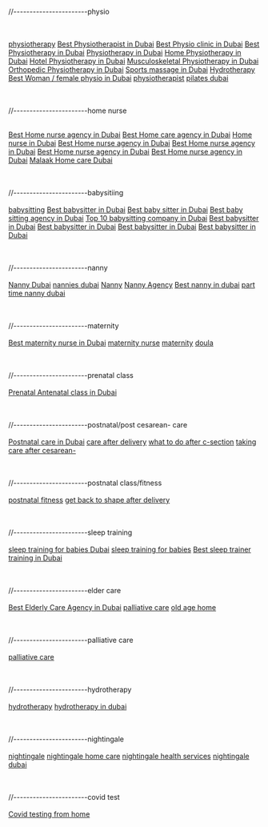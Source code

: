<p>
//-----------------------physio

<br><br>
<a href="https://www.nightingaledubai.com/physiotherapy/">physiotherapy</a>
<a href="https://www.nightingaledubai.com/physiotherapy/">Best Physiotherapist in Dubai</a>
<a href="https://www.nightingaledubai.com/physiotherapy/">Best Physio clinic in Dubai</a>
<a href="https://www.nightingaledubai.com/physiotherapy/">Best Physiotherapy in Dubai</a>
<a href="https://www.nightingaledubai.com/physiotherapy/">Physiotherapy in Dubai</a>
<a href="https://www.nightingaledubai.com/physiotherapy/">Home Physiotherapy in Dubai</a>
<a href="https://www.nightingaledubai.com/physiotherapy/">Hotel Physiotherapy in Dubai</a>
<a href="https://www.nightingaledubai.com/physiotherapy/">Musculoskeletal Physiotherapy in Dubai</a>
<a href="https://www.nightingaledubai.com/physiotherapy/">Orthopedic Physiotherapy in Dubai</a>
<a href="https://www.nightingaledubai.com/physiotherapy/">Sports massage in Dubai</a>
<a href="https://www.nightingaledubai.com/physiotherapy/">Hydrotherapy</a>
<a href="https://www.nightingaledubai.com/physiotherapy/">Best Woman / female physio in Dubai</a>
<a href="https://www.nightingaledubai.com/physiotherapy/">physiotherapist</a>
<a href="https://www.nightingaledubai.com/physiotherapy/">pilates dubai</a>


<br><br>
//-----------------------home nurse
<br><br>

<a href="https://www.nightingaledubai.com/">Best Home nurse agency in Dubai</a>
<a href="https://www.nightingaledubai.com/">Best Home care agency in Dubai</a>
<a href="https://www.nightingaledubai.com/">Home nurse in Dubai</a>
<a href="https://www.nightingaledubai.com/">Best Home nurse agency in Dubai</a>
<a href="https://www.nightingaledubai.com/">Best Home nurse agency in Dubai</a>
<a href="https://www.nightingaledubai.com/">Best Home nurse agency in Dubai</a>
<a href="https://www.nightingaledubai.com/">Best Home nurse agency in Dubai</a>
<a href="https://www.nightingaledubai.com/">Malaak Home care Dubai</a>

<br><br>
//-----------------------babysitiing
<br><br>
<a href="https://www.nightingaledubai.com/baby-care-and-babysitting/">babysitting</a>
<a href="https://www.nightingaledubai.com/baby-care-and-babysitting/">Best babysitter in Dubai</a>
<a href="https://www.nightingaledubai.com/baby-care-and-babysitting/">Best baby sitter in Dubai</a>
<a href="https://www.nightingaledubai.com/baby-care-and-babysitting/">Best baby sitting agency in Dubai</a>
<a href="https://www.nightingaledubai.com/baby-care-and-babysitting/">Top 10 babysitting company in Dubai</a>
<a href="https://www.nightingaledubai.com/baby-care-and-babysitting/">Best babysitter in Dubai</a>
<a href="https://www.nightingaledubai.com/baby-care-and-babysitting/">Best babysitter in Dubai</a>
<a href="https://www.nightingaledubai.com/baby-care-and-babysitting/">Best babysitter in Dubai</a>
<a href="https://www.nightingaledubai.com/baby-care-and-babysitting/">Best babysitter in Dubai</a>

<br><br>
//-----------------------nanny
<br><br>
<a href="https://www.nightingaledubai.com/child-care-services/">Nanny Dubai</a>
<a href="https://www.nightingaledubai.com/child-care-services/">nannies dubai</a>
<a href="https://www.nightingaledubai.com/child-care-services/">Nanny</a>
<a href="https://www.nightingaledubai.com/child-care-services/">Nanny Agency</a>
<a href="https://www.nightingaledubai.com/child-care-services/">Best nanny in dubai</a>
<a href="https://www.nightingaledubai.com/child-care-services/">part time nanny dubai</a>

<br><br>
//-----------------------maternity
<br><br>
<a href="https://www.nightingaledubai.com/maternity-care-and-nightnursing/">Best maternity nurse in Dubai</a>
<a href="https://www.nightingaledubai.com/maternity-care-and-nightnursing/">maternity nurse</a>
<a href="https://www.nightingaledubai.com/maternity-care-and-nightnursing/">maternity</a>
<a href="https://www.nightingaledubai.com/maternity-care-and-nightnursing/">doula</a>


<br><br>
//-----------------------prenatal class
<br><br>
<a href="https://www.nightingaledubai.com/prenatal-antenatal-classes-for-mother-to-be/">Prenatal Antenatal class in Dubai</a>

<br><br>
//-----------------------postnatal/post cesarean-  care
<br><br>
<a href="https://www.nightingaledubai.com/post-natal-and-post-cesarean-care/">Postnatal care in Dubai</a>
<a href="https://www.nightingaledubai.com/post-natal-and-post-cesarean-care/">care after delivery</a>
<a href="https://www.nightingaledubai.com/post-natal-and-post-cesarean-care/">what to do after c-section</a>
<a href="https://www.nightingaledubai.com/post-natal-and-post-cesarean-care/">taking care after cesarean-</a>

<br><br>
//-----------------------postnatal class/fitness
<br><br>
<a href="https://www.nightingaledubai.com/postnatal-classes-training/">postnatal fitness</a>
<a href="https://www.nightingaledubai.com/postnatal-classes-training/">get back to shape after delivery</a>

 <br><br>
//-----------------------sleep training
<br><br>
<a href="https://www.nightingaledubai.com/sleep-training/">sleep training for babies Dubai</a>
<a href="https://www.nightingaledubai.com/sleep-training/">sleep training for babies</a>
<a href="https://www.nightingaledubai.com/sleep-training/">Best sleep trainer training in Dubai</a>

<br><br>
//-----------------------elder care
<br><br>
<a href="https://www.nightingaledubai.com/elderly-care/">Best Elderly Care Agency in Dubai</a>
<a href="https://www.nightingaledubai.com/elderly-care/">palliative care</a>
<a href="https://www.nightingaledubai.com/elderly-care/">old age home</a>


<br><br>
//-----------------------palliative care
<br><br>
<a href="https://www.nightingaledubai.com/palliative-care/">palliative care</a>


<br><br>
//-----------------------hydrotherapy
<br><br>
<a href="https://www.nightingaledubai.com/hydrotherapy">hydrotherapy</a>
<a href="https://www.nightingaledubai.com/hydrotherapy">hydrotherapy in dubai</a>


<br><br>
//-----------------------nightingale
<br><br>
<a href="https://www.nightingaledubai.com/">nightingale</a>
<a href="https://www.nightingaledubai.com/">nightingale home care</a>
<a href="https://www.nightingaledubai.com/">nightingale health services</a>
<a href="https://www.nightingaledubai.com/">nightingale dubai</a>


<br><br>
//-----------------------covid test
<br><br>
<a href="https://www.nightingaledubai.com/coronavirus-or-covid-19-testing-from-home/">Covid testing from home</a>
 
